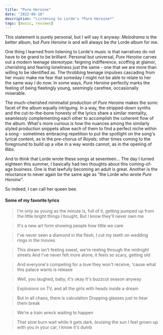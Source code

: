 ```yaml
---
title: "Pure Heroine"
date: "2022-08-10"
description: "Listening to Lorde's *Pure Heroine*"
tags: [music, reviews]
---
```




This statement is purely personal, but I will say it anyway: *Melodrama* is the better album, but *Pure Heroine* is and will always be *the* Lorde album for me.

One thing I learned from listening to Lorde's music is that narratives do not have to be grand to be brilliant. Personal but universal, *Pure Heroine* carves out a modern teenage stereotype: feigning indifference, scoffing at glamor, cherishing and fearing loneliness just the same - one that we are more than willing to be identified as. The throbbing teenage impulses cascading from her music make me fear that someday I might not be able to relate to her the same way I do now. In some ways, *Pure Heroine* perfectly marks the feeling of being fleetingly young, seemingly carefree, occasionally miserable.

The much-cherished minimalist production of *Pure Heroine* makes the sonic facet of the album equally intriguing. In a way, the stripped-down synths and the cut-to-the-bone honesty of the lyrics share a similar mentality, seamlessly complementing each other to accomplish the coherent flow of the album. What's more curious is how the nuances among the similarly styled production snippets allow each of them to find a perfect niche within a song - sometimes embracing repetition to put the spotlight on the song's lyrical content, as in the pre-chorus of *Royals*; other times coming to the foreground to build up a vibe in a way words cannot, as in the opening of *Ribs*.

And to think that Lorde wrote these songs at seventeen... The day I turned eighteen this summer, I basically had two thoughts about this coming-of-age business. One is that lawfully becoming an adult is great. Another is the reluctance to never again be the same age as "the Lorde who wrote *Pure Heroine*".

So indeed, I can call her queen bee.



#### Some of my favorite lyrics

> I'm only as young as the minute is, full of it, getting pumped up from the little bright things I bought, But I know they'll never own me

> It's a new art form showing people how little we care

> I've never seen a diamond in the flesh, I cut my teeth on wedding rings in the movies

> This dream isn't feeling sweet, we're reeling through the midnight streets
> And I've never felt more alone, it feels so scary, getting old

> And everyone's competing for a love they won't receive, 'cause what this palace wants is release

> Well, you laughed, baby, it's okay
> It's buzzcut season anyway

> Explosions on TV, and all the girls with heads inside a dream

> But in all chaos, there is calculation
> Dropping glasses just to hear them break

> We're a train wreck waiting to happen

> That slow burn wait while it gets dark, bruising the sun
> I feel grown up with you in your car, I know it's dumb
